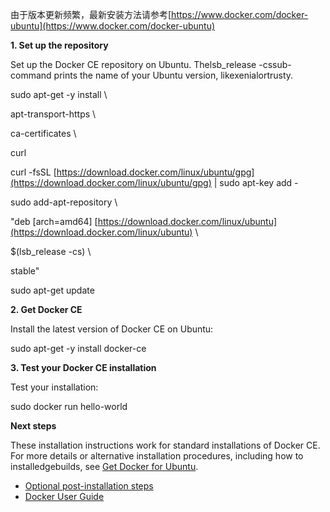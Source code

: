 由于版本更新频繁，最新安装方法请参考[https://www.docker.com/docker-ubuntu](https://www.docker.com/docker-ubuntu)

**1. Set up the repository**

Set up the Docker CE repository on Ubuntu. Thelsb\_release -cssub-command prints the name of your Ubuntu version, likexenialortrusty.

sudo apt-get -y install \

apt-transport-https \

ca-certificates \

curl

curl -fsSL [https://download.docker.com/linux/ubuntu/gpg](https://download.docker.com/linux/ubuntu/gpg) \| sudo apt-key add -

sudo add-apt-repository \

"deb \[arch=amd64\] [https://download.docker.com/linux/ubuntu](https://download.docker.com/linux/ubuntu) \

$\(lsb\_release -cs\) \

stable"

sudo apt-get update

**2. Get Docker CE**

Install the latest version of Docker CE on Ubuntu:

sudo apt-get -y install docker-ce

**3. Test your Docker CE installation**

Test your installation:

sudo docker run hello-world

**Next steps**

These installation instructions work for standard installations of Docker CE. For more details or alternative installation procedures, including how to installedgebuilds, see [Get Docker for Ubuntu](https://docs.docker.com/engine/installation/linux/ubuntu/).

* [Optional post-installation steps](https://docs.docker.com/engine/installation/linux/linux-postinstall/)
* [Docker User Guide](https://docs.docker.com/engine/userguide/)



